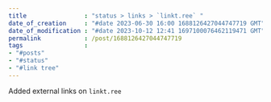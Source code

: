 ```yaml
---
title                : "status > links > `linkt.ree` "
date_of_creation     : "#date 2023-06-30 16:00 1688126427044747719 GMT"
date_of_modification : "#date 2023-10-12 12:41 1697100076462119471 GMT"
permalink            : /post/1688126427044747719
tags                 :
- "#posts"
- "#status"
- "#link tree"
---
```


Added external links on `linkt.ree` 



